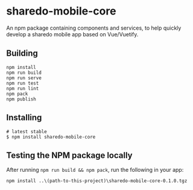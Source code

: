 # sharedo-mobile-core
An npm package containing components and services, to help quickly
develop a sharedo mobile app based on Vue/Vuetify.

## Building
```
npm install
npm run build
npm run serve
npm run test
npm run lint
npm pack
npm publish
```

## Installing
```
# latest stable
$ npm install sharedo-mobile-core
```

## Testing the NPM package locally
After running `npm run build && npm pack`, run the following in your app:

```
npm install ..\(path-to-this-project)\sharedo-mobile-core-0.1.0.tgz
```
